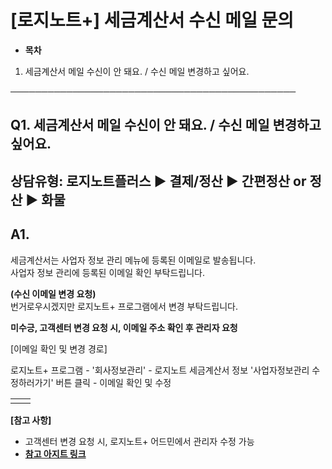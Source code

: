 # [로지노트+] 세금계산서 수신 메일 문의

* **목차**

1. 세금계산서 메일 수신이 안 돼요. / 수신 메일 변경하고 싶어요.

──────────────────────────────────────────────

**Q1. 세금계산서 메일 수신이 안 돼요. / 수신 메일 변경하고 싶어요.**
--------------------------------------------

상담유형: 로지노트플러스 ▶ 결제/정산 ▶ 간편정산 or 정산 ▶ 화물
---------------------------------------

**A1.**
-------

세금계산서는 사업자 정보 관리 메뉴에 등록된 이메일로 발송됩니다.  
사업자 정보 관리에 등록된 이메일 확인 부탁드립니다.

**(수신 이메일 변경 요청)**  
번거로우시겠지만 로지노트+ 프로그램에서 변경 부탁드립니다.

**미수긍, 고객센터 변경 요청 시, 이메일 주소 확인 후 관리자 요청**

[이메일 확인 및 변경 경로]

로지노트+ 프로그램 - '회사정보관리' - 로지노트 세금계산서 정보 '사업자정보관리 수정하러가기' 버튼 클릭 - 이메일 확인 및 수정

|  |  |
| --- | --- |
|  |  |

**[참고 사항]**  
- 고객센터 변경 요청 시, 로지노트+ 어드민에서 관리자 수정 가능  
- **[참고 아지트 링크](https://ext.agit.in/g/300083464/wall/399149160#comment_panel_399173279)**